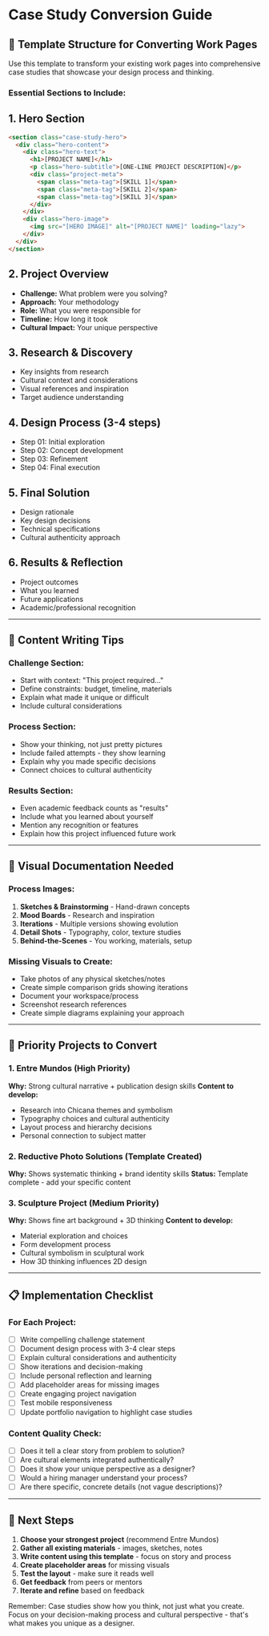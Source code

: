 # Case Study Conversion Guide

## 🎯 Template Structure for Converting Work Pages

Use this template to transform your existing work pages into comprehensive case studies that showcase your design process and thinking.

### Essential Sections to Include:

## 1. Hero Section
```html
<section class="case-study-hero">
  <div class="hero-content">
    <div class="hero-text">
      <h1>[PROJECT NAME]</h1>
      <p class="hero-subtitle">[ONE-LINE PROJECT DESCRIPTION]</p>
      <div class="project-meta">
        <span class="meta-tag">[SKILL 1]</span>
        <span class="meta-tag">[SKILL 2]</span>
        <span class="meta-tag">[SKILL 3]</span>
      </div>
    </div>
    <div class="hero-image">
      <img src="[HERO IMAGE]" alt="[PROJECT NAME]" loading="lazy">
    </div>
  </div>
</section>
```

## 2. Project Overview
- **Challenge:** What problem were you solving?
- **Approach:** Your methodology
- **Role:** What you were responsible for
- **Timeline:** How long it took
- **Cultural Impact:** Your unique perspective

## 3. Research & Discovery
- Key insights from research
- Cultural context and considerations
- Visual references and inspiration
- Target audience understanding

## 4. Design Process (3-4 steps)
- Step 01: Initial exploration
- Step 02: Concept development  
- Step 03: Refinement
- Step 04: Final execution

## 5. Final Solution
- Design rationale
- Key design decisions
- Technical specifications
- Cultural authenticity approach

## 6. Results & Reflection
- Project outcomes
- What you learned
- Future applications
- Academic/professional recognition

---

## 📝 Content Writing Tips

### Challenge Section:
- Start with context: "This project required..."
- Define constraints: budget, timeline, materials
- Explain what made it unique or difficult
- Include cultural considerations

### Process Section:
- Show your thinking, not just pretty pictures
- Include failed attempts - they show learning
- Explain why you made specific decisions
- Connect choices to cultural authenticity

### Results Section:
- Even academic feedback counts as "results"
- Include what you learned about yourself
- Mention any recognition or features
- Explain how this project influenced future work

---

## 🎨 Visual Documentation Needed

### Process Images:
1. **Sketches & Brainstorming** - Hand-drawn concepts
2. **Mood Boards** - Research and inspiration
3. **Iterations** - Multiple versions showing evolution
4. **Detail Shots** - Typography, color, texture studies
5. **Behind-the-Scenes** - You working, materials, setup

### Missing Visuals to Create:
- Take photos of any physical sketches/notes
- Create simple comparison grids showing iterations
- Document your workspace/process
- Screenshot research references
- Create simple diagrams explaining your approach

---

## 🚀 Priority Projects to Convert

### 1. **Entre Mundos** (High Priority)
**Why:** Strong cultural narrative + publication design skills
**Content to develop:**
- Research into Chicana themes and symbolism
- Typography choices and cultural authenticity
- Layout process and hierarchy decisions
- Personal connection to subject matter

### 2. **Reductive Photo Solutions** (Template Created)
**Why:** Shows systematic thinking + brand identity skills
**Status:** Template complete - add your specific content

### 3. **Sculpture Project** (Medium Priority)  
**Why:** Shows fine art background + 3D thinking
**Content to develop:**
- Material exploration and choices
- Form development process
- Cultural symbolism in sculptural work
- How 3D thinking influences 2D design

---

## 📋 Implementation Checklist

### For Each Project:
- [ ] Write compelling challenge statement
- [ ] Document design process with 3-4 clear steps
- [ ] Explain cultural considerations and authenticity
- [ ] Show iterations and decision-making
- [ ] Include personal reflection and learning
- [ ] Add placeholder areas for missing images
- [ ] Create engaging project navigation
- [ ] Test mobile responsiveness
- [ ] Update portfolio navigation to highlight case studies

### Content Quality Check:
- [ ] Does it tell a clear story from problem to solution?
- [ ] Are cultural elements integrated authentically?
- [ ] Does it show your unique perspective as a designer?
- [ ] Would a hiring manager understand your process?
- [ ] Are there specific, concrete details (not vague descriptions)?

---

## 🎯 Next Steps

1. **Choose your strongest project** (recommend Entre Mundos)
2. **Gather all existing materials** - images, sketches, notes
3. **Write content using this template** - focus on story and process
4. **Create placeholder areas** for missing visuals
5. **Test the layout** - make sure it reads well
6. **Get feedback** from peers or mentors
7. **Iterate and refine** based on feedback

Remember: Case studies show how you think, not just what you create. Focus on your decision-making process and cultural perspective - that's what makes you unique as a designer.
